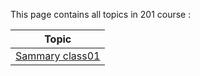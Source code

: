 This page contains all topics in 201 course :

Topic | 
---------|
[Sammary class01](https://yaqeen-stak.github.io/Reading-Note201/class01) |
